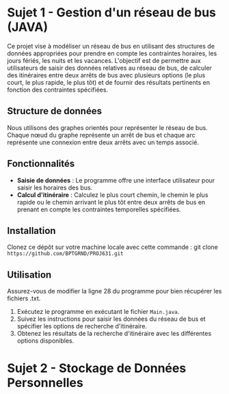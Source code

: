 # Sujet 1 - Gestion d'un réseau de bus (JAVA)

Ce projet vise à modéliser un réseau de bus en utilisant des structures de données appropriées pour prendre en compte les contraintes horaires, les jours fériés, les nuits et les vacances. L'objectif est de permettre aux utilisateurs de saisir des données relatives au réseau de bus, de calculer des itinéraires entre deux arrêts de bus avec plusieurs options (le plus court, le plus rapide, le plus tôt) et de fournir des résultats pertinents en fonction des contraintes spécifiées.

## Structure de données

Nous utilisons des graphes orientés pour représenter le réseau de bus. Chaque nœud du graphe représente un arrêt de bus et chaque arc représente une connexion entre deux arrêts avec un temps associé.

## Fonctionnalités

- **Saisie de données** : Le programme offre une interface utilisateur pour saisir les horaires des bus.
- **Calcul d'itinéraire** : Calculez le plus court chemin, le chemin le plus rapide ou le chemin arrivant le plus tôt entre deux arrêts de bus en prenant en compte les contraintes temporelles spécifiées.

## Installation
Clonez ce dépôt sur votre machine locale avec cette commande :
git clone `https://github.com/BPTGRND/PROJ631.git`

## Utilisation

Assurez-vous de modifier la ligne 28 du programme pour bien récupérer les fichiers .txt.

1. Exécutez le programme en exécutant le fichier `Main.java`.
2. Suivez les instructions pour saisir les données du réseau de bus et spécifier les options de recherche d'itinéraire.
3. Obtenez les résultats de la recherche d'itinéraire avec les différentes options disponibles.

# Sujet 2 - Stockage de Données Personnelles

